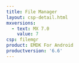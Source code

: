 ```yaml
---
title: File Manager
layout: csp-detail.html
mxversions:
  - text: MX 7.0
    value: 7
csp: filemgr
product: EMDK For Android
productversion: '6.6'
---
```


















